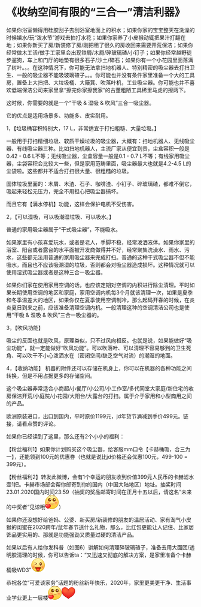 

# 《收纳空间有限的“三合一”清洁利器》

如果你浴室懒得用硅胶刮子去刮浴室地面上的积水；如果你家的宝宝整天在洗澡的时候嬉水/玩“泼水节”游戏去拍打水花；如果你家养了小皮猴动辄把果汁打翻在地；如果你新买了房/新装修了房/刚把租了很久的房收回来需要开荒保洁；如果你经常做木工活/做手工家里会出现铁屑/木屑/碎玻璃碴/小钉子；如果你经常越野徒步遛狗，车上和门厅的地垫有很多石子/沙土/碎石；如果你有一个小花园里面落满了树叶。。。在这种情况下，你可能无法拿扫地机器人、特别精密的吸尘器去打扫卫生、一般的吸尘器不能吸玻璃碴子。。。你可能也并没有条件家里准备一个大的工具房，置备上大扫把、大垃圾桶、大簸箕、吹落叶机，工业吸尘器。你可能也并不喜欢低端保洁公司来家里拿“擦完你家擦我家”的古董粗陋工具稀里马虎的擦两下。

这时候，你需要的就是一个“干吸 & 湿吸 & 吹风”三合一吸尘器。

它的优点是适用场景多、功能多、皮实耐用。

1，【垃圾桶容积特别大，17 L，非常适宜于打扫粗糙、大量垃圾。】

一般用于打扫精细垃圾、软质干燥垃圾的吸尘器，大概有：扫地机器人、无线吸尘器、有线吸尘器三种。比如扫地机器人，主流厂家从便宜到贵，尘盒容积一般是0.42 - 0.6 L不等；无线吸尘器，尘盒容量一般是0.1 - 0.7 L不等；有线家用吸尘器，尘袋容积会比较大一些，但是家用范畴里面，吸尘器最大也就是4.2-4.5 L的尘袋啦。这些都并不适合打扫很大量、很粗糙的垃圾。

固体垃圾里面的：木屑、木渣、石子、咖啡渣、小钉子、碎玻璃碴，都难不倒它，吸起来轻松无压力，完全不用担心把吸尘器搞坏。

而且它有【满水停机】功能，这样会保护电机不受伤害。

2，【可以湿吸，可以吸潮湿垃圾、可以吸水。】

普通的家用吸尘器属于“干式吸尘器”，不能吸水。

如果家里有小孩喜爱玩水，或者是老人，手脚不稳，经常泼洒液体。如果你家里的浴室、阳台或者露台的水平面被开发商做得并不好，经常聚集洗澡水、雨水、污水，这些都无法用普通的家用吸尘器来完成打扫。普通的这种干式吸尘器不但不能吸水，而且也不应该吸潮湿的垃圾，否则都会对吸尘器造成损坏。这种情况就可以使用湿式吸尘器或者是这种三合一吸尘器。

如果你们家在使用家用空调的话，也应该定期对空调的内积进行除尘清理。平时如果长期使用空调的地区和家庭，家用空调内机每3个月就该清理一次，如果是夏季和冬季温差大的地区，如果你仅在夏季使用空调制冷，那么起码开春的时候，在炎炎夏日到来之前，应该准备清理空调内机。一般清理这种的空调清洁公司也是使用“干吸 & 湿吸 & 吹风”三合一吸尘器的。

3，【吹风功能】

吸尘的反面也就是吹风，原理类似，只不过风向相反。也就是说，如果能做好“吸尘功能”，就一定能做好“吹风功能”。可以吹落叶、可以清理不容易够到的卫生死角、可以吹干不小心泼洒水在（密闭空间/缺乏空气对流）的潮湿的地面。

4，【收纳功能】
机器的附件还可以存储在机身上，你可以在机器的各种功能之间转换，但是不用占据更多的存储空间。

这个吸尘器非常适合小商超/小餐厅/小公司/小工作室/多代同堂大家庭/新住宅的收房保洁开荒/小庭院/小花园/大阳台/大露台的打扫。属于介于家用和小型商用之间的产品。

欧洲原装进口，出口到国内，平时原价1199元，jd年货节满减到手价499元。链接，请看点赞的评论。

如果你已经读到了这里，那么还有2个小小的福利：

【粉丝福利1】如果你计划购买这个吸尘器，给客服mm口令【卡赫桶吸，合三为一】，还能领到100元的优惠券（也就是说比jd价格还会优惠100元，499-100 = 399元）。

【粉丝福利2】转发此微博，会有1个幸运的朋友收到价值399元人民币的卡赫滤水壶1把。卡赫市场部会帮你邮寄到你的国内（中国大陆地区）地址。抽奖时间23.01.2020国内时间23:59（抽奖的奖品邮寄时间在正月十五以后，请这名“未来的中奖者“见谅哦![[爱你]](images/2018new_aini_org.png)）

如果你还没想好给爸妈、公婆、新买房/新装修的朋友的温居活动、家有淘气小皮猴的闺蜜在2020跨年/鼠年春节送什么礼物，那么，比红包更能让人记住、比家居饰品更实用的、那就是功能强劲又质量过硬的清洁产品。

如果以后有人给你发科普（如图6）讲解如何清理碎玻璃碴子，准备去用大面团/透明胶清理的时候，你可以告诉ta：“又迅速又彻底的解决方案，是家里准备个卡赫桶吸WD3”![[挤眼]](images/2018new_jiyan_org.png)

恭祝各位“可爱谈家务”话题的粉丝新年快乐，2020年，家里更美更干净、生活事业学业更上一层楼![[爱你]](images/2018new_aini_org.png)![[心]](images/2018new_xin_org.png)